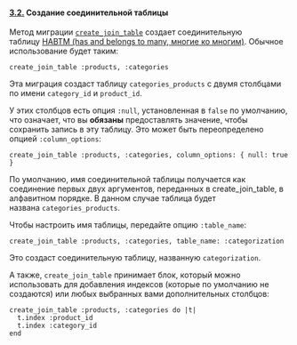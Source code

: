 #### [3.2.](https://rusrails.ru/active-record-migrations#sozdanie-soedinitelnoy-tablitsy) Создание соединительной таблицы

Метод миграции [`create_join_table`](https://api.rubyonrails.org/classes/ActiveRecord/ConnectionAdapters/SchemaStatements.html#method-i-create_join_table) создает соединительную таблицу [HABTM (has and belongs to many, многие ко многим)](https://rusrails.ru/active-record-associations#the-has-and-belongs-to-many-association). Обычное использование будет таким:

```
create_join_table :products, :categories
```

Эта миграция создаст таблицу `categories_products` с двумя столбцами по имени `category_id` и `product_id`.

У этих столбцов есть опция `:null`, установленная в `false` по умолчанию, что означает, что вы **обязаны** предоставлять значение, чтобы сохранить запись в эту таблицу. Это может быть переопределено опцией `:column_options`:

```
create_join_table :products, :categories, column_options: { null: true }
```

По умолчанию, имя соединительной таблицы получается как соединение первых двух аргументов, переданных в create_join_table, в алфавитном порядке. В данном случае таблица будет названа `categories_products`.

Чтобы настроить имя таблицы, передайте опцию `:table_name`:

```
create_join_table :products, :categories, table_name: :categorization
```

Это создаст соединительную таблицу, названную `categorization`.

А также, `create_join_table` принимает блок, который можно использовать для добавления индексов (которые по умолчанию не создаются) или любых выбранных вами дополнительных столбцов:

```
create_join_table :products, :categories do |t|
  t.index :product_id
  t.index :category_id
end
```